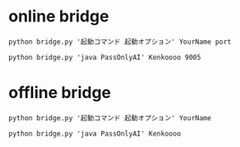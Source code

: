 # online bridge

`python bridge.py '起動コマンド 起動オプション' YourName port`

`python bridge.py 'java PassOnlyAI' Kenkoooo 9005`

# offline bridge

`python bridge.py '起動コマンド 起動オプション' YourName`

`python bridge.py 'java PassOnlyAI' Kenkoooo`


